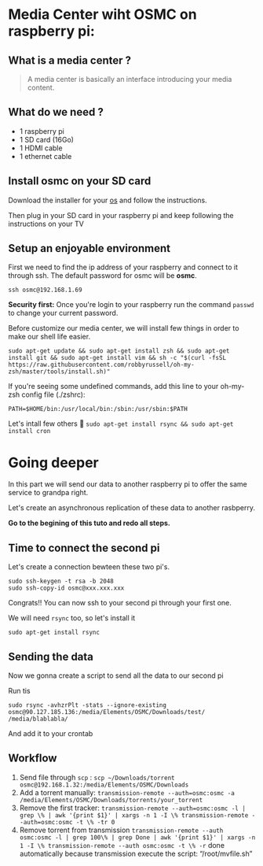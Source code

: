 # Media Center wiht OSMC on raspberry pi:

## What is a media center ?

> A media center is basically an interface introducing your media content.

## What do we need ?

- 1 raspberry pi
- 1 SD card (16Go)
- 1 HDMI cable
- 1 ethernet cable

## Install osmc on your SD card

Download the installer for your [os](https://osmc.tv/download/) and follow
the instructions.

Then plug in your SD card in your raspberry pi and keep following the instructions
on your TV

## Setup an enjoyable environment

First we need to find the ip address of your raspberry and connect to it through ssh. The default password for osmc will be **osmc**.
```
ssh osmc@192.168.1.69

```

**Security first:** Once you're login to your raspberry run the command `passwd` to change your current password.

Before customize our media center, we will install few things
in order to make our shell life easier.

```
sudo apt-get update && sudo apt-get install zsh && sudo apt-get install git && sudo apt-get install vim && sh -c "$(curl -fsSL https://raw.githubusercontent.com/robbyrussell/oh-my-zsh/master/tools/install.sh)"
```

If you're seeing some undefined commands, add this line to your oh-my-zsh config file (./zshrc):
```
PATH=$HOME/bin:/usr/local/bin:/sbin:/usr/sbin:$PATH
```

Let's intall few others :shit:
`sudo apt-get install rsync && sudo apt-get install cron`

# Going deeper

In this part we will send our data to another raspberry pi to offer the same service to grandpa right.

Let's create an asynchronous replication of these data to another rasbperry.

**Go to the begining of this tuto and redo all steps.**

## Time to connect the second pi
Let's create a connection bewteen these two pi's.

```
sudo ssh-keygen -t rsa -b 2048
sudo ssh-copy-id osmc@xxx.xxx.xxx
```

Congrats!! You can now ssh to your second pi through your first one.

We will need `rsync` too, so let's install it
```
sudo apt-get install rsync
```

## Sending the data

Now we gonna create a script to send all the data to our second pi

Run tis
```
sudo rsync -avhzrPlt -stats --ignore-existing  osmc@90.127.185.136:/media/Elements/OSMC/Downloads/test/ /media/blablabla/
```

And add it to your crontab

## Workflow

1. Send file through `scp` : `scp ~/Downloads/torrent osmc@192.168.1.32:/media/Elements/OSMC/Downloads`
2. Add a torrent manually: `transmission-remote --auth=osmc:osmc -a /media/Elements/OSMC/Downloads/torrents/your_torrent`
3. Remove the first tracker: `transmission-remote --auth=osmc:osmc -l | grep \% | awk '{print $1}' | xargs -n 1 -I \% transmission-remote --auth=osmc:osmc -t \% -tr 0`
4. Remove torrent from transmission `transmission-remote --auth osmc:osmc -l | grep 100\% | grep Done | awk '{print $1}' | xargs -n 1 -I \% transmission-remote --auth osmc:osmc -t \% -r` done automatically because transmission execute the script: “/root/mvfile.sh”
